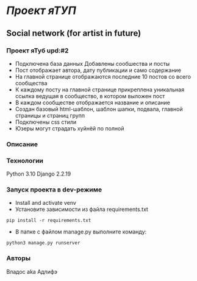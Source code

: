 # *Проект яТУП*
## Social network (for artist in future)
### Проект яТуб upd:#2
- Подключена база данных
    Добавлены сообшества и посты
- Пост отображает автора, дату публикации и само содержание
- На главной странице отображаются последние 10 постов со всего сообщества
- К каждому посту на главной странице прикреплена уникальная ссылка
    ведущая в сообщество, в котором выложен пост
- В каждом сообществе отображается название и описание
- Создан базовый html-шаблон, шаблон шапки, подвала, главной страницы и страниц групп
- Подключены css стили
- Юзеры могут страдать хуйнёй по полной
### Описание
### Технологии
Python 3.10
Django 2.2.19
### Запуск проекта в dev-режиме
- Install and activate venv
- Установите зависимости из файла requirements.txt
```
pip install -r requirements.txt
```
- В папке с файлом manage.py выполните команду:
```
python3 manage.py runserver
```
### Авторы
Владос aka Адлифэ
